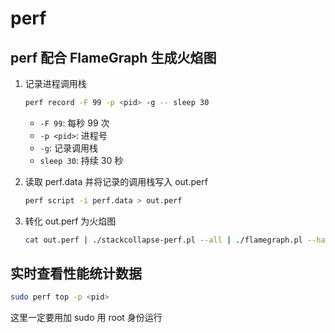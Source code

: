 # perf

## perf 配合 FlameGraph 生成火焰图

1. 记录进程调用栈

    ```bash
    perf record -F 99 -p <pid> -g -- sleep 30
    ```

    * `-F 99`: 每秒 99 次
    * `-p <pid>`: 进程号
    * `-g`: 记录调用栈
    * `sleep 30`: 持续 30 秒
2. 读取 perf.data 并将记录的调用栈写入 out.perf

    ```bash
    perf script -i perf.data > out.perf
    ```

3. 转化 out.perf 为火焰图

    ```bash
    cat out.perf | ./stackcollapse-perf.pl --all | ./flamegraph.pl --hash > example-perf.svg
    ```

## 实时查看性能统计数据

```bash
sudo perf top -p <pid>
```

这里一定要用加 sudo 用 root 身份运行
